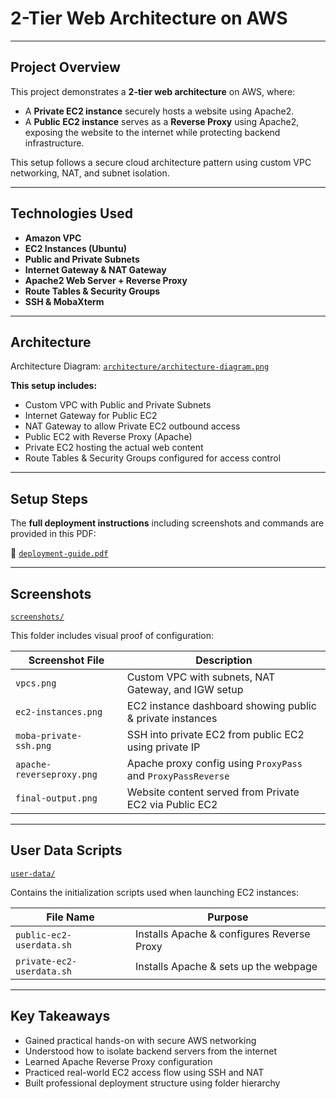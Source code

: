 #  2-Tier Web Architecture on AWS

---

## Project Overview

This project demonstrates a **2-tier web architecture** on AWS, where:
- A **Private EC2 instance** securely hosts a website using Apache2.
- A **Public EC2 instance** serves as a **Reverse Proxy** using Apache2, exposing the website to the internet while protecting backend infrastructure.

This setup follows a secure cloud architecture pattern using custom VPC networking, NAT, and subnet isolation.

---

## Technologies Used

- **Amazon VPC**
- **EC2 Instances (Ubuntu)**
- **Public and Private Subnets**
- **Internet Gateway & NAT Gateway**
- **Apache2 Web Server + Reverse Proxy**
- **Route Tables & Security Groups**
- **SSH & MobaXterm**

---

## Architecture

 Architecture Diagram: [`architecture/architecture-diagram.png`](./architecture/architecture-diagram.png.jpg)

**This setup includes:**
- Custom VPC with Public and Private Subnets
- Internet Gateway for Public EC2
- NAT Gateway to allow Private EC2 outbound access
- Public EC2 with Reverse Proxy (Apache)
- Private EC2 hosting the actual web content
- Route Tables & Security Groups configured for access control

---

## Setup Steps

The **full deployment instructions** including screenshots and commands are provided in this PDF:

📄 [`deployment-guide.pdf`](./deployment-guide.pdf.pdf)

---

## Screenshots

 [`screenshots/`](./screenshots)

This folder includes visual proof of configuration:

| Screenshot File              | Description                                                |
|-----------------------------|------------------------------------------------------------|
| `vpcs.png`                  | Custom VPC with subnets, NAT Gateway, and IGW setup        |
| `ec2-instances.png`         | EC2 instance dashboard showing public & private instances  |
| `moba-private-ssh.png`      | SSH into private EC2 from public EC2 using private IP      |
| `apache-reverseproxy.png`   | Apache proxy config using `ProxyPass` and `ProxyPassReverse` |
| `final-output.png`          | Website content served from Private EC2 via Public EC2     |

---

## User Data Scripts

 [`user-data/`](./user-data)

Contains the initialization scripts used when launching EC2 instances:

| File Name                   | Purpose                                      |
|----------------------------|----------------------------------------------|
| `public-ec2-userdata.sh`   | Installs Apache & configures Reverse Proxy   |
| `private-ec2-userdata.sh`  | Installs Apache & sets up the webpage        |

---

## Key Takeaways

- Gained practical hands-on with secure AWS networking
- Understood how to isolate backend servers from the internet
- Learned Apache Reverse Proxy configuration
- Practiced real-world EC2 access flow using SSH and NAT
- Built professional deployment structure using folder hierarchy
  
